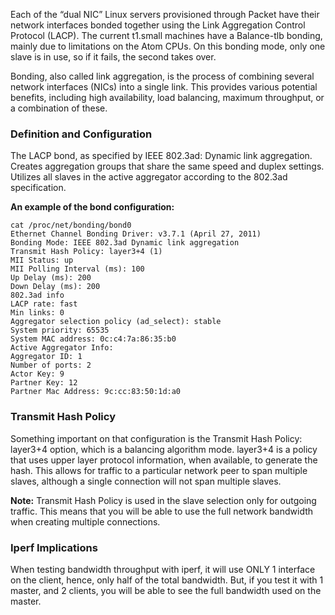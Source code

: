 <!-- <meta>
{
    "title":"LACP Bonding",
    "description":"Standing up aggregated groups that share the same bonded link & speed",
    "tag":["Route LACP", "Bonding"],
    "seo-title": "LACP Bondingt - Packet Technical Guides",
    "seo-description": "Learn how to setup aggregated grups that share the same bond link and speed.",
    "og-title": LACP Bonding",
    "og-description":"Learn how to setup aggregated grups that share the same bond link and speed"  
}
</meta> -->

Each of the “dual NIC” Linux servers provisioned through Packet have their network interfaces bonded together using the Link Aggregation Control Protocol (LACP).  The current t1.small machines have a Balance-tlb bonding, mainly due to limitations on the Atom CPUs. On this bonding mode, only one slave is in use, so if it fails, the second takes over.

Bonding, also called link aggregation, is the process of combining several network interfaces (NICs) into a single link.  This provides various potential benefits, including high availability, load balancing, maximum throughput, or a combination of these.


### Definition and Configuration
The LACP bond, as specified by IEEE 802.3ad: Dynamic link aggregation. Creates aggregation groups that share the same speed and duplex settings. Utilizes all slaves in the active aggregator according to the 802.3ad specification.

**An example of the bond configuration:**
```
cat /proc/net/bonding/bond0
Ethernet Channel Bonding Driver: v3.7.1 (April 27, 2011)
Bonding Mode: IEEE 802.3ad Dynamic link aggregation
Transmit Hash Policy: layer3+4 (1)
MII Status: up
MII Polling Interval (ms): 100
Up Delay (ms): 200
Down Delay (ms): 200
802.3ad info
LACP rate: fast
Min links: 0
Aggregator selection policy (ad_select): stable
System priority: 65535
System MAC address: 0c:c4:7a:86:35:b0
Active Aggregator Info:
Aggregator ID: 1
Number of ports: 2
Actor Key: 9
Partner Key: 12
Partner Mac Address: 9c:cc:83:50:1d:a0
```

### Transmit Hash Policy
Something important on that configuration is the Transmit Hash Policy: layer3+4 option, which is a balancing algorithm mode. layer3+4 is a policy that uses upper layer protocol information, when available, to generate the hash. This allows for traffic to a particular network peer to span multiple slaves, although a single connection will not span multiple slaves.

**Note:** Transmit Hash Policy is used in the slave selection only for outgoing traffic.  This means that you will be able to use the full network bandwidth when creating multiple connections.


### Iperf Implications
When testing bandwidth throughput with iperf, it will use ONLY 1 interface on the client, hence, only half of the total bandwidth. But, if you test it with 1 master, and 2 clients, you will be able to see the full bandwidth used on the master.
